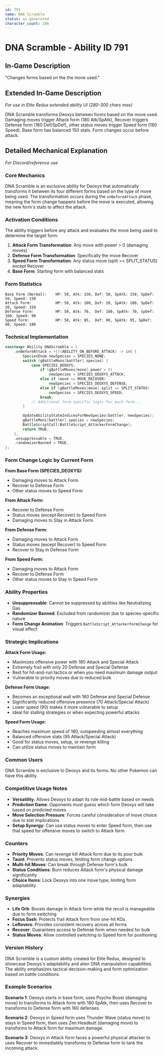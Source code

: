 ```yaml
---
id: 791
name: DNA Scramble
status: ai-generated
character_count: 286
---
```


# DNA Scramble - Ability ID 791

## In-Game Description
"Changes forms based on the the move used."

## Extended In-Game Description
*For use in Elite Redux extended ability UI (280-300 chars max)*

DNA Scramble transforms Deoxys between forms based on the move used. Damaging moves trigger Attack form (180 Atk/SpAtk), Recover triggers Defense form (160 Def/SpDef), other status moves trigger Speed form (180 Speed). Base form has balanced 150 stats. Form changes occur before attack.

## Detailed Mechanical Explanation
*For Discord/reference use*

### Core Mechanics
DNA Scramble is an exclusive ability for Deoxys that automatically transforms it between its four different forms based on the type of move being used. The transformation occurs during the `onBeforeAttack` phase, meaning the form change happens before the move is executed, allowing the new form's stats to affect the attack.

### Activation Conditions
The ability triggers before any attack and evaluates the move being used to determine the target form:

1. **Attack Form Transformation**: Any move with power > 0 (damaging moves)
2. **Defense Form Transformation**: Specifically the move Recover
3. **Speed Form Transformation**: Any status move (split == SPLIT_STATUS) except Recover
4. **Base Form**: Starting form with balanced stats

### Form Statistics
```
Base Form (Normal):    HP: 50, Atk: 150, Def: 50, SpAtk: 150, SpDef: 50, Speed: 150
Attack Form:           HP: 50, Atk: 180, Def: 20, SpAtk: 180, SpDef: 20, Speed: 150
Defense Form:          HP: 50, Atk: 70,  Def: 160, SpAtk: 70, SpDef: 160, Speed: 90
Speed Form:            HP: 50, Atk: 95,  Def: 90, SpAtk: 95, SpDef: 90, Speed: 180
```

### Technical Implementation
```cpp
constexpr Ability DNAScramble = {
    .onBeforeAttack = +[](ABILITY_ON_BEFORE_ATTACK) -> int {
        SpeciesEnum newSpecies = SPECIES_NONE;
        switch (gBattleMons[battler].species) {
            case SPECIES_DEOXYS:
                if (gBattleMoves[move].power > 0)
                    newSpecies = SPECIES_DEOXYS_ATTACK;
                else if (move == MOVE_RECOVER)
                    newSpecies = SPECIES_DEOXYS_DEFENSE;
                else if (gBattleMoves[move].split == SPLIT_STATUS)
                    newSpecies = SPECIES_DEOXYS_SPEED;
                break;
            // Additional form-specific logic for each form...
        }
        
        UpdateAbilityStateIndicesForNewSpecies(battler, newSpecies);
        gBattleMons[battler].species = newSpecies;
        BattleScriptCall(BattleScript_AttackerFormChange);
        return TRUE;
    },
    .unsuppressable = TRUE,
    .randomizerBanned = TRUE,
};
```

### Form Change Logic by Current Form

**From Base Form (SPECIES_DEOXYS):**
- Damaging moves to Attack Form
- Recover to Defense Form  
- Other status moves to Speed Form

**From Attack Form:**
- Recover to Defense Form
- Status moves (except Recover) to Speed Form
- Damaging moves to Stay in Attack Form

**From Defense Form:**
- Damaging moves to Attack Form
- Status moves (except Recover) to Speed Form
- Recover to Stay in Defense Form

**From Speed Form:**
- Damaging moves to Attack Form
- Recover to Defense Form
- Other status moves to Stay in Speed Form

### Ability Properties
- **Unsuppressable**: Cannot be suppressed by abilities like Neutralizing Gas
- **Randomizer Banned**: Excluded from randomizer due to species-specific nature
- **Form Change Animation**: Triggers `BattleScript_AttackerFormChange` for visual effect

### Strategic Implications

**Attack Form Usage:**
- Maximizes offensive power with 180 Attack and Special Attack
- Extremely frail with only 20 Defense and Special Defense
- Best for hit-and-run tactics or when you need maximum damage output
- Vulnerable to priority moves due to reduced bulk

**Defense Form Usage:**
- Becomes an exceptional wall with 160 Defense and Special Defense
- Significantly reduced offensive presence (70 Attack/Special Attack)
- Lower speed (90) makes it more vulnerable to setup
- Ideal for stalling strategies or when expecting powerful attacks

**Speed Form Usage:**
- Reaches maximum speed of 180, outspeeding almost everything
- Balanced offensive stats (95 Attack/Special Attack) 
- Good for status moves, setup, or revenge killing
- Can utilize status moves to maintain form

### Common Users
DNA Scramble is exclusive to Deoxys and its forms. No other Pokemon can have this ability.

### Competitive Usage Notes
- **Versatility**: Allows Deoxys to adapt its role mid-battle based on needs
- **Prediction Game**: Opponents must guess which form Deoxys will take based on predicted moves
- **Move Selection Pressure**: Forces careful consideration of move choice due to stat implications
- **Setup Synergy**: Can use status moves to enter Speed form, then use that speed for offensive moves to switch to Attack form

### Counters
- **Priority Moves**: Can revenge kill Attack form due to its poor bulk
- **Taunt**: Prevents status moves, limiting form change options
- **Multi-hit Moves**: Can break through Defense form's bulk
- **Status Conditions**: Burn reduces Attack form's physical damage significantly
- **Choice Items**: Lock Deoxys into one move type, limiting form adaptability

### Synergies
- **Life Orb**: Boosts damage in Attack form while the recoil is manageable due to form switching
- **Focus Sash**: Protects frail Attack form from one-hit KOs
- **Leftovers**: Provides consistent recovery across all forms
- **Recover**: Guarantees access to Defense form when needed for bulk
- **Status Moves**: Allow controlled switching to Speed form for positioning

### Version History
DNA Scramble is a custom ability created for Elite Redux, designed to showcase Deoxys's adaptability and alien DNA manipulation capabilities. The ability emphasizes tactical decision-making and form optimization based on battle conditions.

### Example Scenarios

**Scenario 1**: Deoxys starts in base form, uses Psycho Boost (damaging move) to transforms to Attack form with 180 SpAtk, then uses Recover to transforms to Defense form with 160 defenses.

**Scenario 2**: Deoxys in Speed form uses Thunder Wave (status move) to stays in Speed form, then uses Zen Headbutt (damaging move) to transforms to Attack form for maximum damage.

**Scenario 3**: Deoxys in Attack form faces a powerful physical attacker to uses Recover to immediately transforms to Defense form to tank the incoming attack.